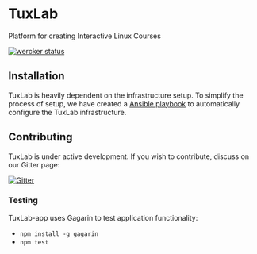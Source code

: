 # TuxLab
Platform for creating Interactive Linux Courses

[![wercker status](https://app.wercker.com/status/153c62fdbaf17191aed5cacc0a14e150/m "wercker status")](https://app.wercker.com/project/bykey/153c62fdbaf17191aed5cacc0a14e150)

## Installation
TuxLab is heavily dependent on the infrastructure setup.  To simplify the process of setup, we have created a [Ansible playbook](https://github.com/learnlinux/tuxlab-infra) to automatically configure the TuxLab infrastructure.

## Contributing
TuxLab is under active development. If you wish to contribute, discuss on our Gitter page:

[![Gitter](https://badges.gitter.im/learnlinux/tuxlab-app.svg)](https://gitter.im/learnlinux/tuxlab-app?utm_source=badge&utm_medium=badge&utm_campaign=pr-badge)

### Testing
TuxLab-app uses Gagarin to test application functionality:
* ```npm install -g gagarin```
* ```npm test```
